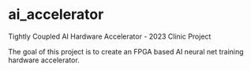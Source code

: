 # ai_accelerator
Tightly Coupled AI Hardware Accelerator - 2023 Clinic Project

The goal of this project is to create an FPGA based AI neural net training hardware accelerator.  
